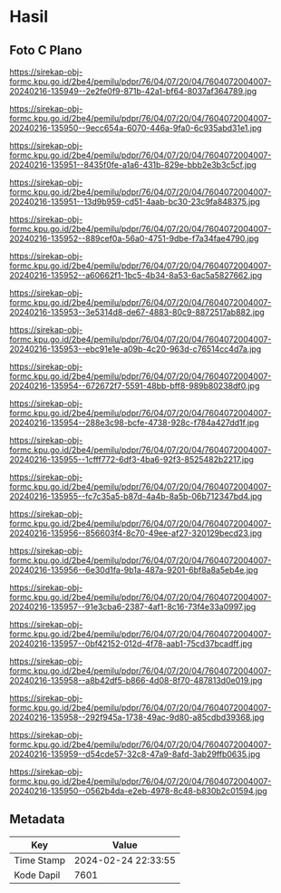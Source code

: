 # Hasil

## Foto C Plano

https://sirekap-obj-formc.kpu.go.id/2be4/pemilu/pdpr/76/04/07/20/04/7604072004007-20240216-135949--2e2fe0f9-871b-42a1-bf64-8037af364789.jpg

https://sirekap-obj-formc.kpu.go.id/2be4/pemilu/pdpr/76/04/07/20/04/7604072004007-20240216-135950--9ecc654a-6070-446a-9fa0-6c935abd31e1.jpg

https://sirekap-obj-formc.kpu.go.id/2be4/pemilu/pdpr/76/04/07/20/04/7604072004007-20240216-135951--8435f0fe-a1a6-431b-829e-bbb2e3b3c5cf.jpg

https://sirekap-obj-formc.kpu.go.id/2be4/pemilu/pdpr/76/04/07/20/04/7604072004007-20240216-135951--13d9b959-cd51-4aab-bc30-23c9fa848375.jpg

https://sirekap-obj-formc.kpu.go.id/2be4/pemilu/pdpr/76/04/07/20/04/7604072004007-20240216-135952--889cef0a-56a0-4751-9dbe-f7a34fae4790.jpg

https://sirekap-obj-formc.kpu.go.id/2be4/pemilu/pdpr/76/04/07/20/04/7604072004007-20240216-135952--a60662f1-1bc5-4b34-8a53-6ac5a5827662.jpg

https://sirekap-obj-formc.kpu.go.id/2be4/pemilu/pdpr/76/04/07/20/04/7604072004007-20240216-135953--3e5314d8-de67-4883-80c9-8872517ab882.jpg

https://sirekap-obj-formc.kpu.go.id/2be4/pemilu/pdpr/76/04/07/20/04/7604072004007-20240216-135953--ebc91e1e-a09b-4c20-963d-c76514cc4d7a.jpg

https://sirekap-obj-formc.kpu.go.id/2be4/pemilu/pdpr/76/04/07/20/04/7604072004007-20240216-135954--672672f7-5591-48bb-bff8-989b80238df0.jpg

https://sirekap-obj-formc.kpu.go.id/2be4/pemilu/pdpr/76/04/07/20/04/7604072004007-20240216-135954--288e3c98-bcfe-4738-928c-f784a427dd1f.jpg

https://sirekap-obj-formc.kpu.go.id/2be4/pemilu/pdpr/76/04/07/20/04/7604072004007-20240216-135955--1cfff772-6df3-4ba6-92f3-8525482b2217.jpg

https://sirekap-obj-formc.kpu.go.id/2be4/pemilu/pdpr/76/04/07/20/04/7604072004007-20240216-135955--fc7c35a5-b87d-4a4b-8a5b-06b712347bd4.jpg

https://sirekap-obj-formc.kpu.go.id/2be4/pemilu/pdpr/76/04/07/20/04/7604072004007-20240216-135956--856603f4-8c70-49ee-af27-320129becd23.jpg

https://sirekap-obj-formc.kpu.go.id/2be4/pemilu/pdpr/76/04/07/20/04/7604072004007-20240216-135956--6e30d1fa-9b1a-487a-9201-6bf8a8a5eb4e.jpg

https://sirekap-obj-formc.kpu.go.id/2be4/pemilu/pdpr/76/04/07/20/04/7604072004007-20240216-135957--91e3cba6-2387-4af1-8c16-73f4e33a0997.jpg

https://sirekap-obj-formc.kpu.go.id/2be4/pemilu/pdpr/76/04/07/20/04/7604072004007-20240216-135957--0bf42152-012d-4f78-aab1-75cd37bcadff.jpg

https://sirekap-obj-formc.kpu.go.id/2be4/pemilu/pdpr/76/04/07/20/04/7604072004007-20240216-135958--a8b42df5-b866-4d08-8f70-487813d0e019.jpg

https://sirekap-obj-formc.kpu.go.id/2be4/pemilu/pdpr/76/04/07/20/04/7604072004007-20240216-135958--292f945a-1738-49ac-9d80-a85cdbd39368.jpg

https://sirekap-obj-formc.kpu.go.id/2be4/pemilu/pdpr/76/04/07/20/04/7604072004007-20240216-135959--d54cde57-32c8-47a9-8afd-3ab29ffb0635.jpg

https://sirekap-obj-formc.kpu.go.id/2be4/pemilu/pdpr/76/04/07/20/04/7604072004007-20240216-135950--0562b4da-e2eb-4978-8c48-b830b2c01594.jpg


## Metadata

| Key        | Value               |
| ---------- | ------------------- |
| Time Stamp | 2024-02-24 22:33:55 |
| Kode Dapil | 7601                |




